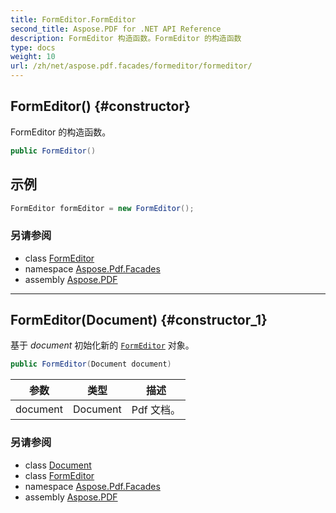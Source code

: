 ```yaml
---
title: FormEditor.FormEditor
second_title: Aspose.PDF for .NET API Reference
description: FormEditor 构造函数。FormEditor 的构造函数
type: docs
weight: 10
url: /zh/net/aspose.pdf.facades/formeditor/formeditor/
---
```

## FormEditor() {#constructor}

FormEditor 的构造函数。

```csharp
public FormEditor()
```

## 示例

```csharp
FormEditor formEditor = new FormEditor();
```

### 另请参阅

* class [FormEditor](../)
* namespace [Aspose.Pdf.Facades](../../../aspose.pdf.facades/)
* assembly [Aspose.PDF](../../../)

---

## FormEditor(Document) {#constructor_1}

基于 *document* 初始化新的 [`FormEditor`](../) 对象。

```csharp
public FormEditor(Document document)
```

| 参数 | 类型 | 描述 |
| --- | --- | --- |
| document | Document | Pdf 文档。 |

### 另请参阅

* class [Document](../../../aspose.pdf/document/)
* class [FormEditor](../)
* namespace [Aspose.Pdf.Facades](../../../aspose.pdf.facades/)
* assembly [Aspose.PDF](../../../)